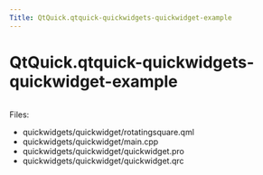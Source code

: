 ```yaml
---
Title: QtQuick.qtquick-quickwidgets-quickwidget-example
---
```


# QtQuick.qtquick-quickwidgets-quickwidget-example

<span class="subtitle"></span>
<!-- $$$quickwidgets/quickwidget-description -->
<p class="centerAlign"><img src="../../../../media/qtquickwidgets-example.png" alt="" /></p><p>Files:</p>
<ul>
<li>quickwidgets/quickwidget/rotatingsquare.qml</li>
<li>quickwidgets/quickwidget/main.cpp</li>
<li>quickwidgets/quickwidget/quickwidget.pro</li>
<li>quickwidgets/quickwidget/quickwidget.qrc</li>
</ul>
<!-- @@@quickwidgets/quickwidget -->
